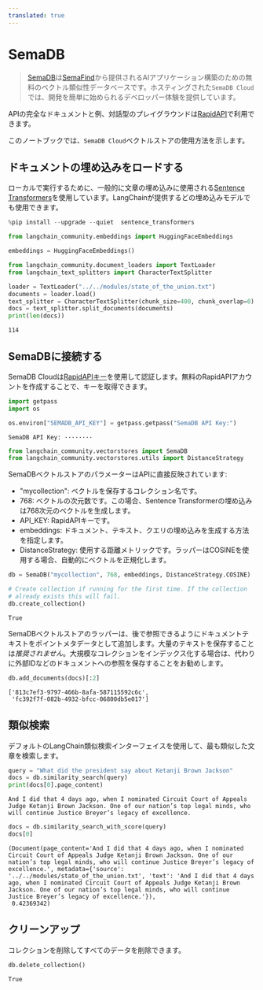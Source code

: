 ```yaml
---
translated: true
---
```


# SemaDB

> [SemaDB](https://www.semafind.com/products/semadb)は[SemaFind](https://www.semafind.com)から提供されるAIアプリケーション構築のための無料のベクトル類似性データベースです。ホスティングされた`SemaDB Cloud`では、開発を簡単に始められるデベロッパー体験を提供しています。

APIの完全なドキュメントと例、対話型のプレイグラウンドは[RapidAPI](https://rapidapi.com/semafind-semadb/api/semadb)で利用できます。

このノートブックでは、`SemaDB Cloud`ベクトルストアの使用方法を示します。

## ドキュメントの埋め込みをロードする

ローカルで実行するために、一般的に文章の埋め込みに使用される[Sentence Transformers](https://www.sbert.net/)を使用しています。LangChainが提供するどの埋め込みモデルでも使用できます。

```python
%pip install --upgrade --quiet  sentence_transformers
```

```python
from langchain_community.embeddings import HuggingFaceEmbeddings

embeddings = HuggingFaceEmbeddings()
```

```python
from langchain_community.document_loaders import TextLoader
from langchain_text_splitters import CharacterTextSplitter

loader = TextLoader("../../modules/state_of_the_union.txt")
documents = loader.load()
text_splitter = CharacterTextSplitter(chunk_size=400, chunk_overlap=0)
docs = text_splitter.split_documents(documents)
print(len(docs))
```

```output
114
```

## SemaDBに接続する

SemaDB Cloudは[RapidAPIキー](https://rapidapi.com/semafind-semadb/api/semadb)を使用して認証します。無料のRapidAPIアカウントを作成することで、キーを取得できます。

```python
import getpass
import os

os.environ["SEMADB_API_KEY"] = getpass.getpass("SemaDB API Key:")
```

```output
SemaDB API Key: ········
```

```python
from langchain_community.vectorstores import SemaDB
from langchain_community.vectorstores.utils import DistanceStrategy
```

SemaDBベクトルストアのパラメーターはAPIに直接反映されています:

- "mycollection": ベクトルを保存するコレクション名です。
- 768: ベクトルの次元数です。この場合、Sentence Transformerの埋め込みは768次元のベクトルを生成します。
- API_KEY: RapidAPIキーです。
- embeddings: ドキュメント、テキスト、クエリの埋め込みを生成する方法を指定します。
- DistanceStrategy: 使用する距離メトリックです。ラッパーはCOSINEを使用する場合、自動的にベクトルを正規化します。

```python
db = SemaDB("mycollection", 768, embeddings, DistanceStrategy.COSINE)

# Create collection if running for the first time. If the collection
# already exists this will fail.
db.create_collection()
```

```output
True
```

SemaDBベクトルストアのラッパーは、後で参照できるようにドキュメントテキストをポイントメタデータとして追加します。大量のテキストを保存することは*推奨されません*。大規模なコレクションをインデックス化する場合は、代わりに外部IDなどのドキュメントへの参照を保存することをお勧めします。

```python
db.add_documents(docs)[:2]
```

```output
['813c7ef3-9797-466b-8afa-587115592c6c',
 'fc392f7f-082b-4932-bfcc-06800db5e017']
```

## 類似検索

デフォルトのLangChain類似検索インターフェイスを使用して、最も類似した文章を検索します。

```python
query = "What did the president say about Ketanji Brown Jackson"
docs = db.similarity_search(query)
print(docs[0].page_content)
```

```output
And I did that 4 days ago, when I nominated Circuit Court of Appeals Judge Ketanji Brown Jackson. One of our nation’s top legal minds, who will continue Justice Breyer’s legacy of excellence.
```

```python
docs = db.similarity_search_with_score(query)
docs[0]
```

```output
(Document(page_content='And I did that 4 days ago, when I nominated Circuit Court of Appeals Judge Ketanji Brown Jackson. One of our nation’s top legal minds, who will continue Justice Breyer’s legacy of excellence.', metadata={'source': '../../modules/state_of_the_union.txt', 'text': 'And I did that 4 days ago, when I nominated Circuit Court of Appeals Judge Ketanji Brown Jackson. One of our nation’s top legal minds, who will continue Justice Breyer’s legacy of excellence.'}),
 0.42369342)
```

## クリーンアップ

コレクションを削除してすべてのデータを削除できます。

```python
db.delete_collection()
```

```output
True
```
